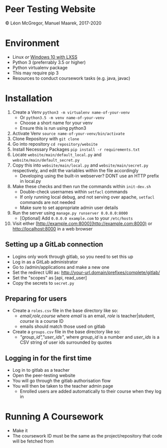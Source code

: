 # Peer Testing Website
© Léon McGregor, Manuel Maarek, 2017-2020

# Environment
* Linux *or* [Windows 10 with LXSS](https://msdn.microsoft.com/commandline/wsl/about)
* Python 3 (preferrably 3.5 or higher)
* Python virtualenv package
* This may require pip 3
* Resources to conduct coursework tasks (e.g. java, javac)
 


# Installation

1. Create a Venv `python3 -m virtualenv name-of-your-venv`
   * Or `python3.5 -m venv name-of-your-venv`
   * Choose a short name for your venv
   * Ensure this is run using python3
2. Activate Venv `source name-of-your-venv/bin/activate`
3. Clone Repository with `git clone`
4. Go into repository `cd repository/website`
5. Install Necessary Packages `pip install -r requirements.txt`
6. Locate `website/main/default_local.py` and `website/main/default_secret.py`
7. Copy this into `website/main/local.py` and `website/main/secret.py` respectively, and edit the variables within the file accordingly
    * Developing using the built-in webserver? DONT use an HTTP prefix in local.py
8. Make these checks and then run the commands within `init-dev.sh`
   * Double-check usernames within `setfacl` commands
   * If only running local debug, and not serving over apache, `setfacl` commands are not needed
   * Make sure to set appropriate admin user details
9. Run the server using `manage.py runserver 0.0.0.0:8000`
   * [Optional] Add `0.0.0.0 example.com` to your `/etc/hosts`
10. Visit either [http://example.com:8000](http://example.com:8000) or [http://localhost:8000](http://localhost:8000) in a web browser

## Setting up a GitLab connection
* Logins only work through gitlab, so you need to set this up
* Log in as a GitLab administrator
* Go to /admin/applications and make a new one
* Set the redirect URI as: http://your-url.domain/prefixes/complete/gitlab/
* Set the "scopes" as [api, read_user]
* Copy the secrets to `secret.py`

## Preparing for users
* Create a `roles.csv` file in the base directory like so:
    * *email,role,course* where *email* is an email, *role* is teacher|student, *course* is a course ID
    * emails should match those used on gitlab
* Create a `groups.csv` file in the base directory like so:
    * *"group_id","user_ids"*, where *group_id* is a number and *user_ids* is a CSV string of user ids surrounded by quotes

## Logging in for the first time
* Log in to gitlab as a teacher
* Open the peer-testing website
* You will go through the gitlab authorisation flow
* You will then be taken to the teacher admin page
    * Enrolled users are added automatically to their course when they log in

# Running A Coursework
* Make it
* The coursework ID must be the same as the project/repository that code will be fetched from
